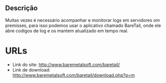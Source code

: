 ## Descrição
Muitas vezes é necessário acompanhar e monitorar logs em servidores om premisses, para isso podemos usar o aplicativo chamado BareTail, onde ele abre codigos de log e os mantem atualizado em tempo real.

# URLs
- Link do site: http://www.baremetalsoft.com/baretail/
- Link de download: http://www.baremetalsoft.com/baretail/download.php?p=m
